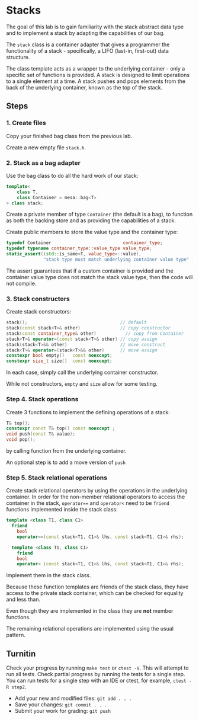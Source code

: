 # Stacks
The goal of this lab is to gain familiarity with the
stack abstract data type and to implement a stack
by adapting the capabilities of our bag.

The `stack` class is a container adapter that gives a programmer 
the functionality of a stack - specifically,
a LIFO (last-in, first-out) data structure.

The class template acts as a wrapper to the underlying container - only 
a specific set of functions is provided. 
A stack is designed to limit operations to a single element at a time.
A stack pushes and pops elements from the back of the underlying container,
known as the top of the stack.

## Steps

### 1. Create files
Copy your finished bag class from the previous lab.

Create a new empty file `stack.h`.

### 2. Stack as a bag adapter
Use the bag class to do all the hard work of our stack:

```cpp
template<
    class T,
    class Container = mesa::bag<T>
> class stack;
```

Create a private member of type `Container` (the default is a bag),
to function as both the backing store
and as providing the capabilities of a stack.

Create public members to store the value type
and the container type:

```cpp
typedef Container                           container_type;
typedef typename container_type::value_type value_type;
static_assert((std::is_same<T, value_type>::value), 
              "stack type must match underlying container value type" );
```

The assert guarantees that if a custom container is provided
and the container value type does not match the stack value type,
then the code will not compile.

### 3. Stack constructors
Create stack constructors:

```cpp
stack();                                   // default
stack(const stack<T>& other)               // copy constructor
stack(const container_type& other)           // copy from Container
stack<T>& operator=(const stack<T>& other) // copy assign
stack(stack<T>&& other)                    // move construct
stack<T>& operator=(stack<T>&& other)      // move assign
constexpr bool empty()   const noexcept;
constexpr size_t size()  const noexcept;
```

In each case, simply call the underlying container constructor.

While not constructors, `empty` and `size` allow for some testing.

### Step 4. Stack operations
Create 3 functions to implement the defining operations of a stack:

```cpp
T& top();
constexpr const T& top() const noexcept ;
void push(const T& value);
void pop();
```

by calling function from the underlying container.

An optional step is to add a move version of `push`

### Step 5. Stack relational operations
Create stack relational operators by using the operations
in the underlying container.
In order for the non-member relational operators to access the
container in the stack, `operator==` and `operator<` need to be
`friend` functions implemented inside the stack class:

```cpp
template <class T1, class C1>
  friend
    bool
    operator==(const stack<T1, C1>& lhs, const stack<T1, C1>& rhs);

  template <class T1, class C1>
    friend
    bool
    operator< (const stack<T1, C1>& lhs, const stack<T1, C1>& rhs);
```

Implement them in the stack class.

Because these function templates are friends of the stack class,
they have access to the private stack container,
which can be checked for equality and less than.

Even though they are implemented in the class they are 
**not** member functions.

The remaining relational operations are implemented using the usual pattern.

## Turnitin
Check your progress by running `make test` or `ctest -V`.
This will attempt to run all tests.
Check partial progress by running the tests for a single step.
You can run tests for a single step with an IDE or ctest,
for example, `ctest -R step2`.

- Add your new and modified files: `git add . . . `
- Save your changes: `git commit . . . `
- Submit your work for grading: `git push`


